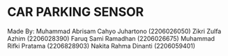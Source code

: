 # CAR PARKING SENSOR

Made By:
Muhammad Abrisam Cahyo Juhartono (2206026050)
Zikri Zulfa Azhim (2206028390)
Faruq Sami Ramadhan (2206026675)
Muhammad Rifki Pratama (2206828903)
Nakita Rahma Dinanti (2206059401)
